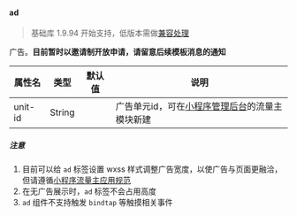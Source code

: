 <!-- https://developers.weixin.qq.com/miniprogram/dev/component/ad.html -->

#### ad

> 基础库 1.9.94 开始支持，低版本需做[兼容处理](https://developers.weixin.qq.com/miniprogram/dev/framework/compatibility.html)

广告。**目前暂时以邀请制开放申请，请留意后续模板消息的通知**

  属性名    |  类型     | 默认值 |  说明                                                   
------------|-----------|--------|---------------------------------------------------------
  unit-id   |  String   |        |广告单元id，可在[小程序管理后台](https://mp.weixin.qq.com)的流量主模块新建

##### 注意

1.  目前可以给 `ad` 标签设置 wxss 样式调整广告宽度，以使广告与页面更融洽，但请遵循[小程序流量主应用规范](https://wximg.qq.com/wxp/pdftool/get.html?id=rynYA8o3f&pa=10&name=miniprogramAds_supplier_guidance)
2.  在无广告展示时，`ad` 标签不会占用高度
3.  `ad` 组件不支持触发 `bindtap` 等触摸相关事件

